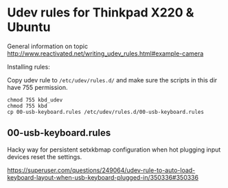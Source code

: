 # Udev rules for Thinkpad X220 & Ubuntu
General information on topic http://www.reactivated.net/writing_udev_rules.html#example-camera

Installing rules:

Copy udev rule to `/etc/udev/rules.d/` and make sure the scripts in this dir have 755 permission.

    chmod 755 kbd_udev
    chmod 755 kbd
    cp 00-usb-keyboard.rules /etc/udev/rules.d/00-usb-keyboard.rules


## 00-usb-keyboard.rules
Hacky way for persistent setxkbmap configuration when hot plugging input devices reset the settings.

https://superuser.com/questions/249064/udev-rule-to-auto-load-keyboard-layout-when-usb-keyboard-plugged-in/350336#350336

